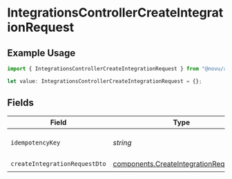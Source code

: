 # IntegrationsControllerCreateIntegrationRequest

## Example Usage

```typescript
import { IntegrationsControllerCreateIntegrationRequest } from "@novu/api/models/operations";

let value: IntegrationsControllerCreateIntegrationRequest = {};
```

## Fields

| Field                                                                                            | Type                                                                                             | Required                                                                                         | Description                                                                                      |
| ------------------------------------------------------------------------------------------------ | ------------------------------------------------------------------------------------------------ | ------------------------------------------------------------------------------------------------ | ------------------------------------------------------------------------------------------------ |
| `idempotencyKey`                                                                                 | *string*                                                                                         | :heavy_minus_sign:                                                                               | A header for idempotency purposes                                                                |
| `createIntegrationRequestDto`                                                                    | [components.CreateIntegrationRequestDto](../../models/components/createintegrationrequestdto.md) | :heavy_check_mark:                                                                               | N/A                                                                                              |
